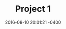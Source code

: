 ---
layout: post
title:  "Project 1"
descrption: "A Project Description"
date:   2016-08-10 20:01:21 -0400
type: card-img-top
categories: latin text
image: /assets/img/posts/blog2.jpg
caption:
last-updated: 2016-10-26 20:01:21 -0400
categories: project
---